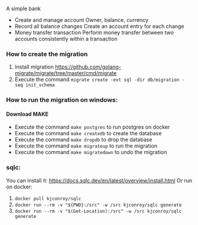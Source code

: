 A simple bank
* Create and manage account
Owner, balance, currency
* Record all balance changes
Create an account entry for each change
* Money transfer transaction
Perform money transfer between two accounts consistently within a transaction

### How to create the migration
1. Install migration https://github.com/golang-migrate/migrate/tree/master/cmd/migrate
2. Execute the command ```migrate create -ext sql -dir db/migration -seq init_schema```

### How to run the migration on windows: 
#### Download MAKE
* Execute the command ```make postgres``` to run postgres on docker
* Execute the command ```make createdb``` to create the database
* Execute the command ```make dropdb``` to drop the database
* Execute the command ```make migrateup``` to run the migration
* Execute the command ```make migratedown``` to undo the migration

### sqlc: 
You can install it: https://docs.sqlc.dev/en/latest/overview/install.html
Or run on docker: 
1. ```docker pull kjconroy/sqlc```
2. ```docker run --rm -v "${PWD}:/src" -w /src kjconroy/sqlc generate```
3. ```docker run --rm -v "$(Get-Location):/src" -w /src kjconroy/sqlc generate```